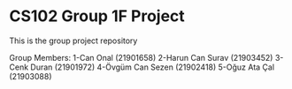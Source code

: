 # CS102 Group 1F Project
 This is the group project repository

Group Members:
1-Can Onal (21901658)
2-Harun Can Surav (21903452)
3-Cenk Duran (21901972)
4-Övgüm Can Sezen (21902418)
5-Oğuz Ata Çal (21903088)
